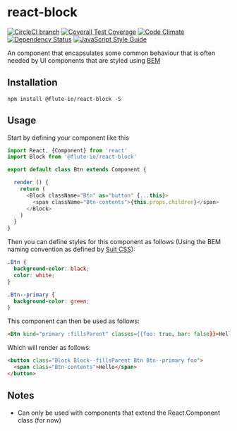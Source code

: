 # react-block

[![CircleCI branch](https://img.shields.io/circleci/project/github/flute-io/react-block/master.svg)](https://circleci.com/gh/flute-io/react-block)
[![Coverall Test Coverage](https://img.shields.io/coveralls/flute-io/react-block/master.svg)](https://coveralls.io/github/flute-io/react-block)
[![Code Climate](https://codeclimate.com/github/flute-io/react-block/badges/gpa.svg)](https://codeclimate.com/github/flute-io/react-block)
[![Dependency Status](https://www.versioneye.com/user/projects/581a0a0289f0a91d55eb925f/badge.svg)](https://www.versioneye.com/user/projects/581a0a0289f0a91d55eb925f)
[![JavaScript Style Guide](https://img.shields.io/badge/code%20style-standard-brightgreen.svg)](http://standardjs.com/)

An <Block /> component that encapsulates some common behaviour that is often needed by UI components that are styled using [BEM](http://getbem.com/)

## Installation
```
npm install @flute-io/react-block -S
```

## Usage

Start by defining your component like this

```js
import React, {Component} from 'react'
import Block from '@flute-io/react-block'

export default class Btn extends Component {

  render () {
    return (
      <Block className="Btn" as="button" {...this}>
        <span className="Btn-contents">{this.props.children}</span>
      </Block>
    )
  }
}
```

Then you can define styles for this component as follows (Using the BEM naming convention as defined by [Suit CSS](https://suitcss.github.io/)):

```css
.Btn {
  background-color: black;
  color: white;
}

.Btn--primary {
  background-color: green;
}

```

This component can then be used as follows:

```html
<Btn kind="primary :fillsParent" classes={{foo: true, bar: false}}>Hello</Btn>
```

Which will render as follows: 

```html
<button class="Block Block--fillsParent Btn Btn--primary foo">
  <span class="Btn-contents">Hello</span>
</button>
```

## Notes
* Can only be used with components that extend the React.Component class (for now)



